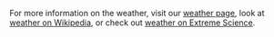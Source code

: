 For more information on the weather, visit our [weather page](weather.html), look at [weather on Wikipedia](https://en.wikipedia.org/wiki/Weather), or check out [weather on Extreme Science](http://www.extremescience.com/weather.htm).
